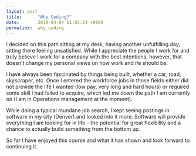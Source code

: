 ```yaml
---
layout: post
title:      "Why Coding?"
date:       2019-04-04 11:03:24 +0000
permalink:  why_coding
---
```



I decided on this path sitting at my desk, having another unfulfilling day, sitting there feeling unsatisfied.  While I appreciate the people I work for and truly believe I work for a company with the best intentions, however, that doesn't change my personal views on how work and ife should be.

I have always been fascinated by things being built, whether a car, road, skyscraper, etc.  Once I entered the workforce jobs in those fields either did not provide the life I wanted (low pay, very long and hard hours) or required some skill I had failed to acquire, which led me down the path I am currently on (I am in Operations management at the moment).  

While doing a typical mundane job search, I kept seeing postings in software in my city (Denver) and looked into it more.  Software will provide everything I am looking for in life - the potential for great flexibility and a chance to actually build something from the bottom up.

So far I have enjoyed this course and what it has shown and look forward to continuing it.


